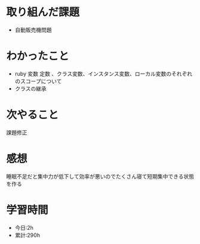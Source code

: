 # 取り組んだ課題
  - 自動販売機問題
# わかったこと

  - ruby 変数 定数 、クラス変数、インスタンス変数、ローカル変数のそれぞれのスコープについて
  - クラスの継承
# 次やること
 課題修正
# 感想
睡眠不足だと集中力が低下して効率が悪いのでたくさん寝て短期集中できる状態を作る
# 学習時間
- 今日:2h
- 累計:290h